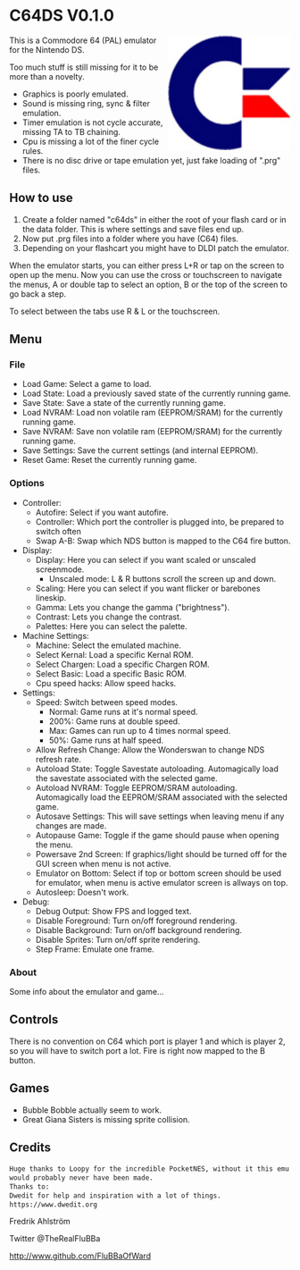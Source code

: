 # C64DS V0.1.0

<img align="right" width="220" src="./logo.png" />

This is a Commodore 64 (PAL) emulator for the Nintendo DS.

Too much stuff is still missing for it to be more than a novelty.
* Graphics is poorly emulated.
* Sound is missing ring, sync & filter emulation.
* Timer emulation is not cycle accurate, missing TA to TB chaining.
* Cpu is missing a lot of the finer cycle rules.
* There is no disc drive or tape emulation yet, just fake loading of ".prg" files.

## How to use

1. Create a folder named "c64ds" in either the root of your flash card or in
 the data folder. This is where settings and save files end up.
2. Now put .prg files into a folder where you have (C64) files.
3. Depending on your flashcart you might have to DLDI patch the emulator.

When the emulator starts, you can either press L+R or tap on the screen to open
up the menu. Now you can use the cross or touchscreen to navigate the menus, A
or double tap to select an option, B or the top of the screen to go back a step.

To select between the tabs use R & L or the touchscreen.

## Menu

### File

* Load Game: Select a game to load.
* Load State: Load a previously saved state of the currently running game.
* Save State: Save a state of the currently running game.
* Load NVRAM: Load non volatile ram (EEPROM/SRAM) for the currently running game.
* Save NVRAM: Save non volatile ram (EEPROM/SRAM) for the currently running game.
* Save Settings: Save the current settings (and internal EEPROM).
* Reset Game: Reset the currently running game.

### Options

* Controller:
  * Autofire: Select if you want autofire.
  * Controller: Which port the controller is plugged into, be prepared to switch often
  * Swap A-B: Swap which NDS button is mapped to the C64 fire button.
* Display:
  * Display: Here you can select if you want scaled or unscaled screenmode.
    * Unscaled mode: L & R buttons scroll the screen up and down.
  * Scaling: Here you can select if you want flicker or barebones lineskip.
  * Gamma: Lets you change the gamma ("brightness").
  * Contrast: Lets you change the contrast.
  * Palettes: Here you can select the palette.
* Machine Settings:
  * Machine: Select the emulated machine.
  * Select Kernal: Load a specific Kernal ROM.
  * Select Chargen: Load a specific Chargen ROM.
  * Select Basic: Load a specific Basic ROM.
  * Cpu speed hacks: Allow speed hacks.
* Settings:
  * Speed: Switch between speed modes.
    * Normal: Game runs at it's normal speed.
    * 200%: Game runs at double speed.
    * Max: Games can run up to 4 times normal speed.
    * 50%: Game runs at half speed.
  * Allow Refresh Change: Allow the Wonderswan to change NDS refresh rate.
  * Autoload State: Toggle Savestate autoloading. Automagically load the
   savestate associated with the selected game.
  * Autoload NVRAM: Toggle EEPROM/SRAM autoloading. Automagically load the
   EEPROM/SRAM associated with the selected game.
  * Autosave Settings: This will save settings when leaving menu if any
   changes are made.
  * Autopause Game: Toggle if the game should pause when opening the menu.
  * Powersave 2nd Screen: If graphics/light should be turned off for the GUI
   screen when menu is not active.
  * Emulator on Bottom: Select if top or bottom screen should be used for
   emulator, when menu is active emulator screen is allways on top.
  * Autosleep: Doesn't work.
* Debug:
  * Debug Output: Show FPS and logged text.
  * Disable Foreground: Turn on/off foreground rendering.
  * Disable Background: Turn on/off background rendering.
  * Disable Sprites: Turn on/off sprite rendering.
  * Step Frame: Emulate one frame.

### About

Some info about the emulator and game...

## Controls

There is no convention on C64 which port is player 1 and which is player 2, so
you will have to switch port a lot. Fire is right now mapped to the B button.

## Games

* Bubble Bobble actually seem to work.
* Great Giana Sisters is missing sprite collision.

## Credits

```text
Huge thanks to Loopy for the incredible PocketNES, without it this emu would probably never have been made.
Thanks to:
Dwedit for help and inspiration with a lot of things. https://www.dwedit.org
```

Fredrik Ahlström

Twitter @TheRealFluBBa

http://www.github.com/FluBBaOfWard
